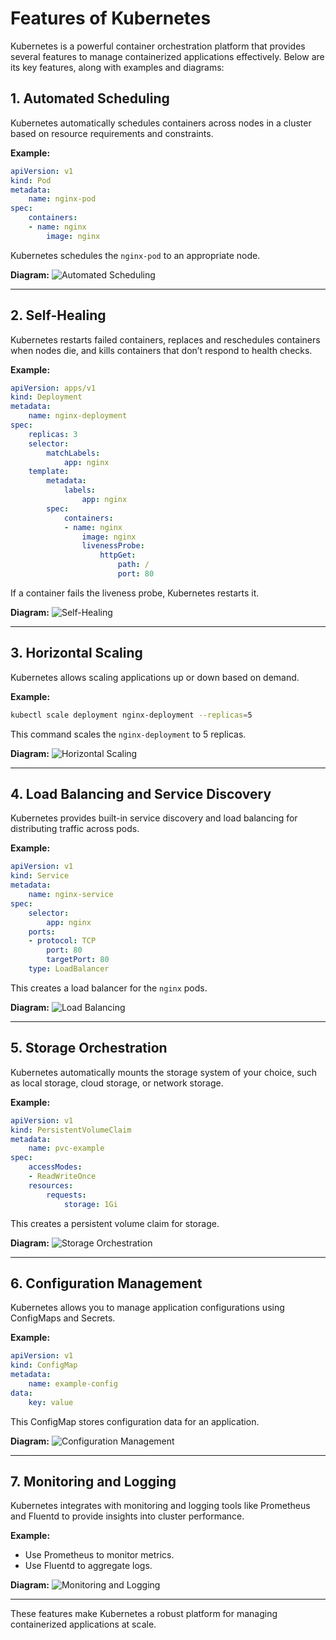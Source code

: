 # Features of Kubernetes

Kubernetes is a powerful container orchestration platform that provides several features to manage containerized applications effectively. Below are its key features, along with examples and diagrams:

## 1. **Automated Scheduling**
Kubernetes automatically schedules containers across nodes in a cluster based on resource requirements and constraints.

**Example:**
```yaml
apiVersion: v1
kind: Pod
metadata:
    name: nginx-pod
spec:
    containers:
    - name: nginx
        image: nginx
```
Kubernetes schedules the `nginx-pod` to an appropriate node.

**Diagram:**
![Automated Scheduling](https://kubernetes.io/images/docs/architecture/scheduler.svg)

---

## 2. **Self-Healing**
Kubernetes restarts failed containers, replaces and reschedules containers when nodes die, and kills containers that don’t respond to health checks.

**Example:**
```yaml
apiVersion: apps/v1
kind: Deployment
metadata:
    name: nginx-deployment
spec:
    replicas: 3
    selector:
        matchLabels:
            app: nginx
    template:
        metadata:
            labels:
                app: nginx
        spec:
            containers:
            - name: nginx
                image: nginx
                livenessProbe:
                    httpGet:
                        path: /
                        port: 80
```
If a container fails the liveness probe, Kubernetes restarts it.

**Diagram:**
![Self-Healing](https://kubernetes.io/images/docs/architecture/self-healing.svg)

---

## 3. **Horizontal Scaling**
Kubernetes allows scaling applications up or down based on demand.

**Example:**
```bash
kubectl scale deployment nginx-deployment --replicas=5
```
This command scales the `nginx-deployment` to 5 replicas.

**Diagram:**
![Horizontal Scaling](https://kubernetes.io/images/docs/architecture/scaling.svg)

---

## 4. **Load Balancing and Service Discovery**
Kubernetes provides built-in service discovery and load balancing for distributing traffic across pods.

**Example:**
```yaml
apiVersion: v1
kind: Service
metadata:
    name: nginx-service
spec:
    selector:
        app: nginx
    ports:
    - protocol: TCP
        port: 80
        targetPort: 80
    type: LoadBalancer
```
This creates a load balancer for the `nginx` pods.

**Diagram:**
![Load Balancing](https://kubernetes.io/images/docs/architecture/load-balancing.svg)

---

## 5. **Storage Orchestration**
Kubernetes automatically mounts the storage system of your choice, such as local storage, cloud storage, or network storage.

**Example:**
```yaml
apiVersion: v1
kind: PersistentVolumeClaim
metadata:
    name: pvc-example
spec:
    accessModes:
    - ReadWriteOnce
    resources:
        requests:
            storage: 1Gi
```
This creates a persistent volume claim for storage.

**Diagram:**
![Storage Orchestration](https://kubernetes.io/images/docs/architecture/storage.svg)

---

## 6. **Configuration Management**
Kubernetes allows you to manage application configurations using ConfigMaps and Secrets.

**Example:**
```yaml
apiVersion: v1
kind: ConfigMap
metadata:
    name: example-config
data:
    key: value
```
This ConfigMap stores configuration data for an application.

**Diagram:**
![Configuration Management](https://kubernetes.io/images/docs/architecture/configuration.svg)

---

## 7. **Monitoring and Logging**
Kubernetes integrates with monitoring and logging tools like Prometheus and Fluentd to provide insights into cluster performance.

**Example:**
- Use Prometheus to monitor metrics.
- Use Fluentd to aggregate logs.

**Diagram:**
![Monitoring and Logging](https://kubernetes.io/images/docs/architecture/monitoring.svg)

---

These features make Kubernetes a robust platform for managing containerized applications at scale.